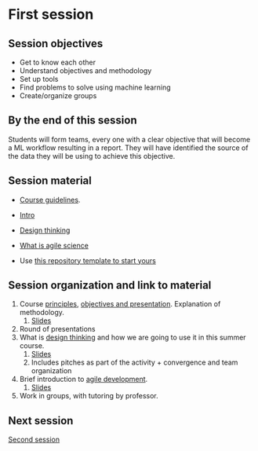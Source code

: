 # First session

## Session objectives

* Get to know each other
* Understand objectives and methodology
* Set up tools
* Find problems to solve using machine learning
* Create/organize groups

## By the end of this session

Students will form teams, every one with a clear objective that will become a ML
workflow resulting in a report. They will have identified the source of the data
they will be using to achieve this objective.

## Session material

* [Course guidelines](https://jj.github.io/nova-mlops/00.A-Few-Principles).
* [Intro](https://jj.github.io/nova-mlops/00.Intro)
* [Design thinking](https://jj.github.io/nova-mlops/01.Design-Thinking)
* [What is agile science](https://jj.github.io/nova-mlops/02.Agile)


* Use [this repository template to start yours](https://github.com/JJ/nova-mlops-template)

## Session organization and link to material

1. Course [principles](../text/00.A-Few-Principles.md), [objectives and
   presentation](../text/00.Intro.md). Explanation of methodology.
   1. [Slides](https://jj.github.io/nova-mlops/preso/01.html#/3)
2. Round of presentations
3. What is [design thinking](../text/01.Design-Thinking.md) and how we are going
   to use it in this summer course.
   1. [Slides](https://jj.github.io/nova-mlops/preso/01.html#/6)
   2. Includes pitches as part of the activity + convergence and team organization
4. Brief introduction to [agile development](../text/02.Agile.md).
   1. [Slides](https://jj.github.io/nova-mlops/preso/01.html#/7)
5. Work in groups, with tutoring by professor.

## Next session

[Second session](02.md)
